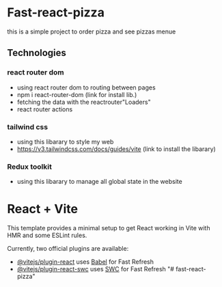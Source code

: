 # Fast-react-pizza

this is a simple project to order pizza and see pizzas menue

## Technologies

### react router dom

- using react router dom to routing between pages
- npm i react-router-dom (link for install lib.)
- fetching the data with the reactrouter"Loaders"
- react router actions

### tailwind css

- using this libarary to style my web
- https://v3.tailwindcss.com/docs/guides/vite (link to install the libarary)

### Redux toolkit

- using this libarary to manage all global state in the website

# React + Vite

This template provides a minimal setup to get React working in Vite with HMR and some ESLint rules.

Currently, two official plugins are available:

- [@vitejs/plugin-react](https://github.com/vitejs/vite-plugin-react/blob/main/packages/plugin-react/README.md) uses [Babel](https://babeljs.io/) for Fast Refresh
- [@vitejs/plugin-react-swc](https://github.com/vitejs/vite-plugin-react-swc) uses [SWC](https://swc.rs/) for Fast Refresh
  "# fast-react-pizza"
